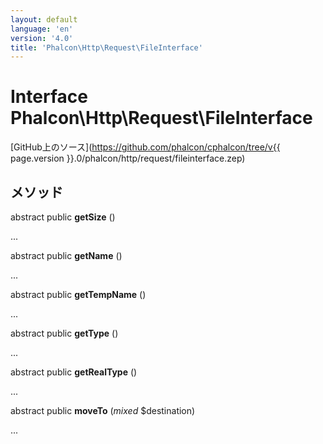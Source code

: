 ```yaml
---
layout: default
language: 'en'
version: '4.0'
title: 'Phalcon\Http\Request\FileInterface'
---
```


# Interface **Phalcon\Http\Request\FileInterface**

[GitHub上のソース](https://github.com/phalcon/cphalcon/tree/v{{ page.version }}.0/phalcon/http/request/fileinterface.zep)

## メソッド

abstract public **getSize** ()

...

abstract public **getName** ()

...

abstract public **getTempName** ()

...

abstract public **getType** ()

...

abstract public **getRealType** ()

...

abstract public **moveTo** (*mixed* $destination)

...
